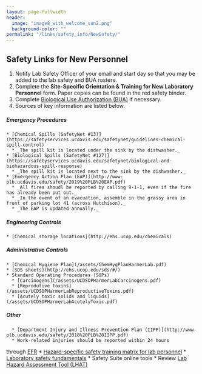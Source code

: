 ```yaml
---
layout: page-fullwidth
header:
  image: "image8_with_welcome_sun2.png"
  background-color: ""
permalink: "/links/safety_info/NewSafety/"
---
```


<h2>Safety Links for New Personnel</h2>
<a name="new personnel safety links"></a>

1. Notify Lab Safety Officer of your email and start day so that you may be added to the lab safety and BUA rosters.
2. Complete the **Site-Specific Orientation & Training for New Laboratory Personnel** form. Paper copies can be found in the red safety binder.
3. Complete [Biological Use Authorization (BUA)](https://safetyservices.ucdavis.edu/training/proper-handling-materials-biosafety-level-1) if necessary.
4. Sources of key information are listed below.
##### Emergency Procedures
    * [Chemical Spills (SafetyNet #13)](https://safetyservices.ucdavis.edu/safetynet/guidelines-chemical-spill-control)
      * _The spill kit is located under the sink by the dishwasher._
    * [Biological Spills (SafetyNet #127)](https://safetyservices.ucdavis.edu/safetynet/biological-and-biohazardous-spill-response)
      * _The spill kit is located next to the sink by the dishwasher._
    * [Emergency Action Plan (EAP)](http://www-plb.ucdavis.edu/safety/2019%20PLB%20EAP.pdf)
      * _All fires shoudl be reported by calling 9-1-1, even if the fire has already been put out._
      * _In the event of an evacuation, assemble in the grassy area in front of parking lot 41 (across Hutchison)._
      * _The EAP is updated annually._
##### Engineering Controls
    * [Chemical storage locations](http://ehs.ucop.edu/chemicals)
##### Administrative Controls
    * [Chemical Hygiene Plan](/assets/ChemHygPlanHarmerLab.pdf)
    * [SDS sheets](http://ehs.ucop.edu/sds/#/)
    * Standard Operating Procedures (SOPs)
      * [Carcinogens](/assets/UCDSOPHarmerLabCarcinogens.pdf)
      * [Reprodutive toxins](/assets/UCDSOPHarmerLabReproductiveToxins.pdf)
      * [Acutely toxic solids and liquids](/assets/UCDSOPHarmerLabAcutelyToxic.pdf)
##### Other
      * [Department Injury and Illness Prevention Plan (IIPP)](http://www-plb.ucdavis.edu/safety/2018%20PLB%20IIPP.pdf)
      * Work-related injuries should be reported within 24 hours
through [EFR](http://ehs.ucop.edu/efr/home)
      * [Hazard-specific safety training matrix for lab personnel](http://mse.engineering.ucdavis.edu/sites/g/files/dvgnsk4451/files/inline-files/ucd_lab-personnel_training_matrix.pdf)
      * [Laboratory safety fundamentals](https://safetyservices.ucdavis.edu/training/uc-laboratory-safety-fundamentals)
      * Safety Suite online tools
        * Review [Lab Hazard Assessment Tool (LHAT)](http://ehs.ucop.edu/lhat)

<br>
